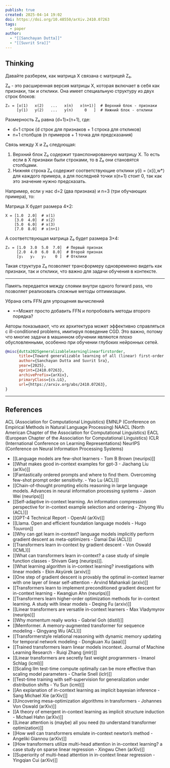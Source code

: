 ```yaml
---
publish: true
created: 2025-04-14 19:02
doi: https://doi.org/10.48550/arXiv.2410.07263
tags:
  - paper
author:
  - "[[Sanchayan Dutta]]"
  - "[[Suvrit Sra]]"
---
```


## Thinking
Давайте разберем, как матрица X связана с матрицей Z₀.

Z₀ - это расширенная версия матрицы X, которая включает в себя как признаки, так и отклики. Она имеет специальную структуру из двух строк блоков:

```
Z₀ = [x(1)   x(2)   ...   x(n)   x(n+1)]  # Верхний блок - признаки
     [y(1)   y(2)   ...   y(n)     0   ]  # Нижний блок - отклики
```

Размерность Z₀ равна (d+1)×(n+1), где:
- d+1 строк (d строк для признаков + 1 строка для откликов)
- n+1 столбцов (n примеров + 1 точка для предсказания)

Связь между X и Z₀ следующая:
1. Верхний блок Z₀ содержит транспонированную матрицу X. То есть если в X признаки были строками, то в Z₀ они становятся столбцами.
2. Нижняя строка Z₀ содержит соответствующие отклики y(i) = ⟨x(i),w*⟩ для каждого примера, а для последней точки x(n+1) стоит 0, так как это значение нужно предсказать.

Например, если у нас d=2 (два признака) и n=3 (три обучающих примера), то:

Матрица X будет размера 4×2:
```
X = [1.0  2.0]  # x(1)
    [3.0  4.0]  # x(2)
    [5.0  6.0]  # x(3)
    [7.0  8.0]  # x(n+1)
```

А соответствующая матрица Z₀ будет размера 3×4:
```
Z₀ = [1.0  3.0  5.0  7.0]  # Первый признак
     [2.0  4.0  6.0  8.0]  # Второй признак
     [y₁   y₂   y₃    0 ]  # Отклики
```

Такая структура Z₀ позволяет трансформеру одновременно видеть как признаки, так и отклики, что важно для задачи обучения в контексте.

---

Память передается между слоями внутри одного forward pass, что позволяет реализовать сложные методы оптимизации.

Убрана сеть FFN для упрощения вычислений
- ==Может просто добавить FFN и попробовать методы второго порядка?

Авторы показывают, что их архитектура может эффективно справляться с ill-conditioned problems, имитируя поведение CGD. Это важно, потому что многие задачи в машинном обучении являются плохо обусловленными, особенно при обучении глубоких нейронных сетей.


```bibtex
@misc{dutta2025generalizablelearninglinearfirstorder,
      title={Toward generalizable learning of all (linear) first-order methods via memory augmented Transformers}, 
      author={Sanchayan Dutta and Suvrit Sra},
      year={2025},
      eprint={2410.07263},
      archivePrefix={arXiv},
      primaryClass={cs.LG},
      url={https://arxiv.org/abs/2410.07263}, 
}
```

---

## References

ACL (Association for Computational Linguistics)
EMNLP (Conference on Empirical Methods in Natural Language Processing)
NAACL (North American Chapter of the Association for Computational Linguistics)
EACL (European Chapter of the Association for Computational Linguistics)
ICLR (International Conference on Learning Representations)
NeurIPS (Conference on Neural Information Processing Systems)

- [[Language models are few-shot learners - Tom B Brown (neurips)]]
- [[What makes good in-context examples for gpt-3 - Jiachang Liu (arXiv)]]
- [[Fantastically ordered prompts and where to find them. Overcoming few-shot prompt order sensitivity. - Yao Lu (ACL)]]
- [[Chain-of-thought prompting elicits reasoning in large language models. Advances in neural information processing systems - Jason Wei (neurips)]]
- [[Self-adaptive in-context learning. An information compression perspective for in-context example selection and ordering - Zhiyong Wu (ACL)]]
- [[GPT-4 Technical Report - OpenAI (arXiv)]]
- [[Llama. Open and efficient foundation language models - Hugo Touvron]]
- [[Why can gpt learn in-context? language models implicitly perform gradient descent as meta-optimizers - Damai Dai (ACL)]]
- [[Transformers learn in-context by gradient descent - Von Oswald (ICML)]]
- [[What can transformers learn in-context? a case study of simple function classes - Shivam Garg (neurips)]].
- [[What learning algorithm is in-context learning? investigations with linear models - Ekin Akyürek (arxiv)]]
- [[One step of gradient descent is provably the optimal in-context learner with one layer of linear self-attention - Arvind Mahankali (arxiv)]]
- [[Transformers learn to implement preconditioned gradient descent for in-context learning - Kwangjun Ahn (neurips)]]
- [[Transformers learn higher-order optimization methods for in-context learning. A study with linear models - Deqing Fu (arxiv)]]
- [[Linear transformers are versatile in-context learners - Max Vladymyrov (neurips)]] 
- [[Why momentum really works - Gabriel Goh (distil)]]
- [[Memformer. A memory-augmented transformer for sequence modeling - Qingyang Wu (ACL)]]
- [[Transformerstyle relational reasoning with dynamic memory updating for temporal network modeling - Dongkuan Xu (aaai)]]
- [[Trained transformers learn linear models incontext. Journal of Machine Learning Research - Ruiqi Zhang (jmlr)]]
- [[Linear transformers are secretly fast weight programmers - Imanol Schlag (icml)]]
- [[Scaling llm test-time compute optimally can be more effective than scaling model parameters - Charlie Snell (iclr)]]
- [[Test-time training with self-supervision for generalization under distribution shifts - Yu Sun (icml)]]
- [[An explanation of in-context learning as implicit bayesian inference - Sang Michael Xie (arXiv)]]
- [[Uncovering mesa-optimization algorithms in transformers - Johannes Von Oswald (arXiv)]]
- [[A theory of emergent in-context learning as implicit structure induction - Michael Hahn (arXiv)]]
- [[Linear attention is (maybe) all you need (to understand transformer optimization)]]
- [[How well can transformers emulate in-context newton’s method - Angeliki Giannou (arXiv)]]
-  [[How transformers utilize multi-head attention in in-context learning? a case study on sparse linear regression - Xingwu Chen (arXiv)]]
- [[Superiority of multi-head attention in in-context linear regression - Yingqian Cui (arXiv)]]









